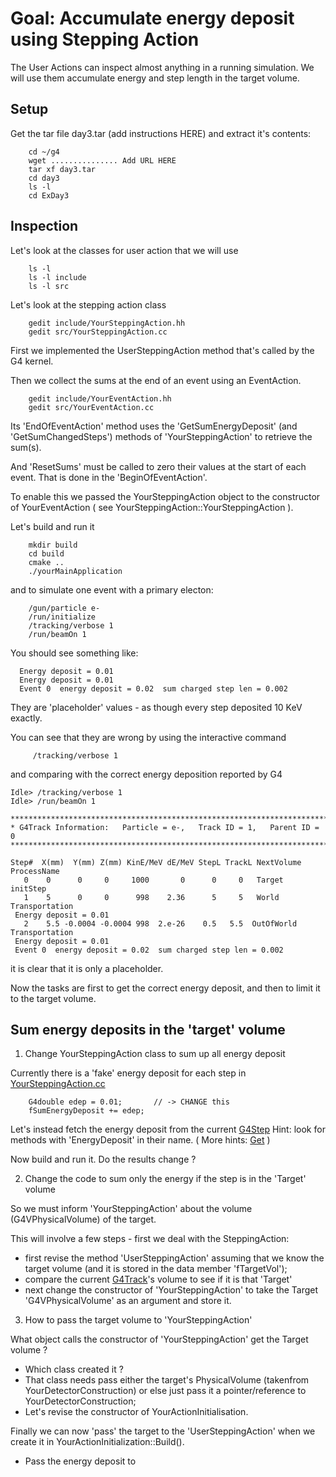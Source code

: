 Goal: Accumulate energy deposit using Stepping Action
=====================================================

The User Actions can inspect almost anything in a running simulation.
We will use them accumulate energy and step length in the target volume.

Setup
-----
Get the tar file day3.tar (add instructions HERE) and extract it's contents:
```
    cd ~/g4
    wget ............... Add URL HERE
    tar xf day3.tar
    cd day3
    ls -l
    cd ExDay3 
```

Inspection
----------
Let's look at the classes for user action that we will use
```
    ls -l 
    ls -l include
    ls -l src
```
Let's look at the stepping action class
```
    gedit include/YourSteppingAction.hh
    gedit src/YourSteppingAction.cc
```
First we implemented the UserSteppingAction method that's called by the G4 kernel.

Then we collect the sums at the end of an event using an EventAction.
```
    gedit include/YourEventAction.hh
    gedit src/YourEventAction.cc
```
Its 'EndOfEventAction' method uses the  'GetSumEnergyDeposit' (and 'GetSumChangedSteps') methods of 'YourSteppingAction' to retrieve the sum(s).

And 'ResetSums' must be called to zero their values at the start of each event.  That is done in the 'BeginOfEventAction'.

To enable this we passed the YourSteppingAction object to the constructor of YourEventAction ( see YourSteppingAction::YourSteppingAction ).

Let's build and run it
```
    mkdir build
    cd build
    cmake ..
    ./yourMainApplication
```
and to simulate one event with a primary electon:
```
    /gun/particle e-
    /run/initialize
    /tracking/verbose 1
    /run/beamOn 1
```
You should see something like:
```
  Energy deposit = 0.01
  Energy deposit = 0.01
  Event 0  energy deposit = 0.02  sum charged step len = 0.002
```
They are 'placeholder' values - as though every step deposited 10 KeV exactly.

You can see that they are wrong by using the interactive command
```
     /tracking/verbose 1
```
and comparing with the correct energy deposition reported by G4
```
Idle> /tracking/verbose 1
Idle> /run/beamOn 1      

*******************************************************************************
* G4Track Information:   Particle = e-,   Track ID = 1,   Parent ID = 0
*******************************************************************************

Step#  X(mm)  Y(mm) Z(mm) KinE/MeV dE/MeV StepL TrackL NextVolume ProcessName
   0    0      0     0     1000       0      0     0   Target    initStep
   1    5      0     0      998    2.36      5     5   World     Transportation
 Energy deposit = 0.01
   2    5.5 -0.0004 -0.0004 998  2.e-26    0.5   5.5  OutOfWorld Transportation
 Energy deposit = 0.01
 Event 0  energy deposit = 0.02  sum charged step len = 0.002
```
it is clear that it is only a placeholder.

Now the tasks are first to get the correct energy deposit, and then to limit it to the target volume.

Sum energy deposits in the 'target' volume
------------------------------------------
1. Change YourSteppingAction class to sum up all energy deposit

  Currently there is a 'fake' energy deposit for each step in [YourSteppingAction.cc](src/YourSteppingAction.cc)
```
    G4double edep = 0.01;       // -> CHANGE this
    fSumEnergyDeposit += edep;
```

  Let's instead fetch the energy deposit from the current [G4Step](https://geant4.kek.jp/lxr/source/track/include/G4Step.hh)
  Hint: look for methods with 'EnergyDeposit' in their name.  ( More hints: [Get](https://geant4.kek.jp/lxr/source/track/include/G4Step.hh#L94) )

  Now build and run it.  Do the results change ?

2. Change the code to sum only the energy if the step is in the 'Target' volume

So we must inform 'YourSteppingAction' about the volume (G4VPhysicalVolume) of the target.

This will involve a few steps - first we deal with the SteppingAction:
- first revise the method 'UserSteppingAction' assuming that we know the target volume (and it is stored in the data member 'fTargetVol');
- compare the current [G4Track](https://geant4.kek.jp/lxr/source/track/include/G4Track.hh)'s volume to see if it is that 'Target'
- next change the constructor of 'YourSteppingAction' to take the Target 'G4VPhysicalVolume' as an argument and store it.

3. How to pass the target volume to 'YourSteppingAction'

What object calls the constructor of 'YourSteppingAction' get the Target volume ?
- Which class created it ?
- That class needs pass either the target's PhysicalVolume (takenfrom YourDetectorConstruction) or else just pass it a pointer/reference to YourDetectorConstruction;
- Let's revise the constructor of YourActionInitialisation.

Finally we can now 'pass' the target to the 'UserSteppingAction' when we create it in YourActionInitialization::Build().


  

- Pass the energy deposit to